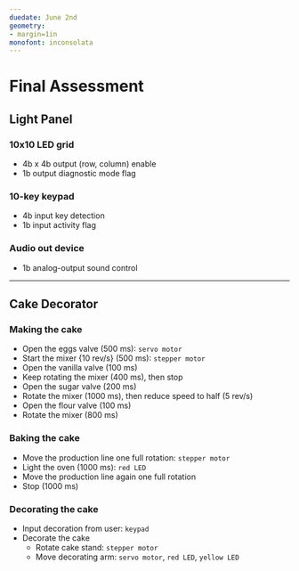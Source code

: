 ```yaml
---
duedate: June 2nd
geometry:
- margin=1in
monofont: inconsolata
---
```

# Final Assessment

## Light Panel
### 10x10 LED grid
- 4b x 4b   output  (row, column) enable
- 1b        output  diagnostic mode flag

### 10-key keypad
- 4b        input   key detection
- 1b        input   activity flag

### Audio out device
- 1b        analog-output   sound control

----------------------------------------------------------------------------------------------------

## Cake Decorator
### Making the cake
- Open the eggs valve        (500  ms): `servo motor`
- Start the mixer {10 rev/s} (500  ms): `stepper motor`
- Open the vanilla valve     (100  ms)
- Keep rotating the mixer    (400  ms), then stop
- Open the sugar valve       (200  ms)
- Rotate the mixer           (1000 ms), then reduce speed to half (5 rev/s)
- Open the flour valve       (100  ms)
- Rotate the mixer           (800  ms)

### Baking the cake
- Move the production line one full rotation: `stepper motor`
- Light the oven (1000 ms): `red LED`
- Move the production line again one full rotation
- Stop (1000 ms)

### Decorating the cake
- Input decoration from user: `keypad`
- Decorate the cake
    + Rotate cake stand: `stepper motor`
    + Move decorating arm: `servo motor`, `red LED`, `yellow LED`


